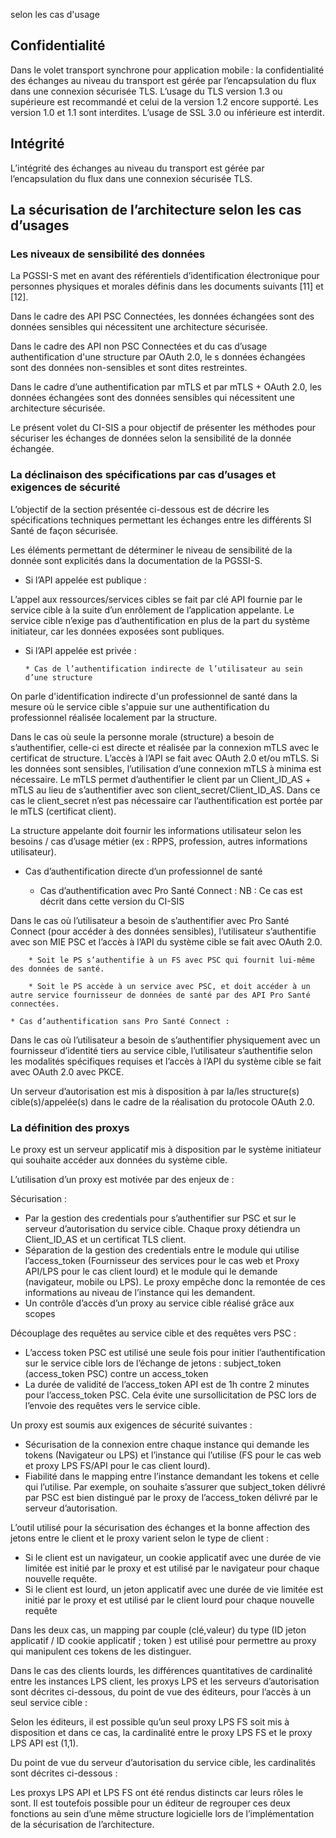 selon les cas d'usage

##	Confidentialité
Dans le volet transport synchrone pour application mobile : la confidentialité des échanges au niveau du transport est gérée par l’encapsulation du flux dans une connexion sécurisée TLS.
L’usage du TLS version 1.3 ou supérieure est recommandé et celui de la version 1.2 encore supporté. Les version 1.0 et 1.1 sont interdites. L’usage de SSL 3.0 ou inférieure est interdit.

##	Intégrité
L’intégrité des échanges au niveau du transport est gérée par l’encapsulation du flux dans une connexion sécurisée TLS.

##	La sécurisation de l’architecture selon les cas d’usages
###	Les niveaux de sensibilité des données
La PGSSI-S met en avant des référentiels d’identification électronique pour personnes physiques et morales définis dans les documents suivants [11] et [12].

Dans le cadre des API PSC Connectées, les données échangées sont des données sensibles qui nécessitent une architecture sécurisée. 

Dans le cadre des API non PSC Connectées et du cas d’usage authentification d'une structure par OAuth 2.0, le s données échangées sont des données non-sensibles et sont dites restreintes.

Dans le cadre d’une authentification par mTLS et par mTLS + OAuth 2.0, les données échangées sont des données sensibles qui nécessitent une architecture sécurisée.

Le présent volet du CI-SIS a pour objectif de présenter les méthodes pour sécuriser les échanges de données selon la sensibilité de la donnée échangée. 
 
###	La déclinaison des spécifications par cas d’usages et exigences de sécurité
L’objectif de la section présentée ci-dessous est de décrire les spécifications techniques permettant les échanges entre les différents SI Santé de façon sécurisée.

Les éléments permettant de déterminer le niveau de sensibilité de la donnée sont explicités dans la documentation de la PGSSI-S.

*	Si l’API appelée est publique : 

L’appel aux ressources/services cibles se fait par clé API fournie par le service cible à la suite d’un enrôlement de l’application appelante. Le service cible n’exige pas d’authentification en plus de la part du système initiateur, car les données exposées sont publiques.

*	Si l’API appelée est privée : 

        * Cas de l’authentification indirecte de l’utilisateur au sein d’une structure


On parle d'identification indirecte d'un professionnel de santé dans la mesure où le service cible s'appuie sur une authentification du professionnel réalisée localement par la structure.

Dans le cas où seule la personne morale (structure) a besoin de s’authentifier, celle-ci est directe et réalisée par la connexion mTLS avec le certificat de structure. 
L’accès à l’API se fait avec OAuth 2.0 et/ou mTLS. Si les données sont sensibles, l’utilisation d’une connexion mTLS à minima est nécessaire.
Le mTLS permet d’authentifier le client par un Client_ID_AS + mTLS au lieu de s’authentifier avec son client_secret/Client_ID_AS. Dans ce cas le client_secret n’est pas nécessaire car l’authentification est portée par le mTLS (certificat client).

La structure appelante doit fournir les informations utilisateur selon les besoins / cas d’usage métier (ex : RPPS, profession, autres informations utilisateur).


* Cas d’authentification directe d’un professionnel de santé

    *	Cas d’authentification avec Pro Santé Connect :
NB : Ce cas est décrit dans cette version du CI-SIS

Dans le cas où l’utilisateur a besoin de s’authentifier avec Pro Santé Connect (pour accéder à des données sensibles), l’utilisateur s’authentifie avec son MIE PSC et l’accès à l’API du système cible se fait avec OAuth 2.0.

        * Soit le PS s’authentifie à un FS avec PSC qui fournit lui-même des données de santé.

        * Soit le PS accède à un service avec PSC, et doit accéder à un autre service fournisseur de données de santé par des API Pro Santé connectées.

    * Cas d’authentification sans Pro Santé Connect :

Dans le cas où l’utilisateur a besoin de s’authentifier physiquement avec un fournisseur d’identité tiers au service cible, l’utilisateur s’authentifie selon les modalités spécifiques requises et l’accès à l’API du système cible se fait avec OAuth 2.0 avec PKCE.

Un serveur d’autorisation est mis à disposition à par la/les structure(s) cible(s)/appelée(s) dans le cadre de la réalisation du protocole OAuth 2.0.

### La définition des proxys
Le proxy est un serveur applicatif mis à disposition par le système initiateur qui souhaite accéder aux données du système cible. 

L’utilisation d’un proxy est motivée par des enjeux de :

Sécurisation : 
*	Par la gestion des credentials pour s’authentifier sur PSC et sur le serveur d’autorisation du service cible. Chaque proxy détiendra un Client_ID_AS et un certificat TLS client.
*	Séparation de la gestion des credentials entre le module qui utilise l’access_token (Fournisseur des services pour le cas web et Proxy API/LPS pour le cas client lourd) et le module qui le demande (navigateur, mobile ou LPS). Le proxy empêche donc la remontée de ces informations au niveau de l’instance qui les demandent. 
*	Un contrôle d’accès d’un proxy au service cible réalisé grâce aux scopes

Découplage des requêtes au service cible et des requêtes vers PSC :
*	L’access token PSC est utilisé une seule fois pour initier l’authentification sur le service cible lors de l’échange de jetons : subject_token (access_token PSC) contre un access_token
*	La durée de validité de l’access_token API est de 1h contre 2 minutes pour l’access_token PSC.
Cela évite une sursollicitation de PSC lors de l’envoie des requêtes vers le service cible.

<p style="text-align:center">
<object data="role_proxy.png" type="image/png"></object>
</p>

Un proxy est soumis aux exigences de sécurité suivantes :

*	Sécurisation de la connexion entre chaque instance qui demande les tokens (Navigateur ou LPS) et l’instance qui l’utilise (FS pour le cas web et proxy LPS FS/API pour le cas client lourd). 
*	Fiabilité dans le mapping entre l’instance demandant les tokens et celle qui l’utilise. Par exemple, on souhaite s’assurer que subject_token délivré par PSC est bien distingué par le proxy de l’access_token délivré par le serveur d’autorisation.


L’outil utilisé pour la sécurisation des échanges et la bonne affection des jetons entre le client et le proxy varient selon le type de client :

*	Si le client est un navigateur, un cookie applicatif avec une durée de vie limitée est initié par le proxy et est utilisé par le navigateur pour chaque nouvelle requête.
*	Si le client est lourd, un jeton applicatif avec une durée de vie limitée est initié par le proxy et est utilisé par le client lourd pour chaque nouvelle requête

Dans les deux cas, un mapping par couple (clé,valeur) du type (ID jeton applicatif / ID cookie applicatif ; token ) est utilisé pour permettre au proxy qui manipulent ces tokens de les distinguer. 


Dans le cas des clients lourds, les différences quantitatives de cardinalité entre les instances LPS client, les proxys LPS et les serveurs d’autorisation sont décrites ci-dessous, du point de vue des éditeurs, pour l’accès à un seul service cible : 

<p style="text-align:center">
<object data="cardinalites_LPS_proxy_SA.png" type="image/png"></object>
</p>

Selon les éditeurs, il est possible qu’un seul proxy LPS FS soit mis à disposition et dans ce cas, la cardinalité entre le proxy LPS FS et le proxy LPS API est (1,1).

Du point de vue du serveur d’autorisation du service cible, les cardinalités sont décrites ci-dessous :

<p style="text-align:center">
<object data="cardinalites_SA_proxy.png" type="image/png"></object>
</p>

Les proxys LPS API et LPS FS ont été rendus distincts car leurs rôles le sont. Il est toutefois possible pour un éditeur de regrouper ces deux fonctions au sein d’une même structure logicielle lors de l’implémentation de la sécurisation de l’architecture.


 


